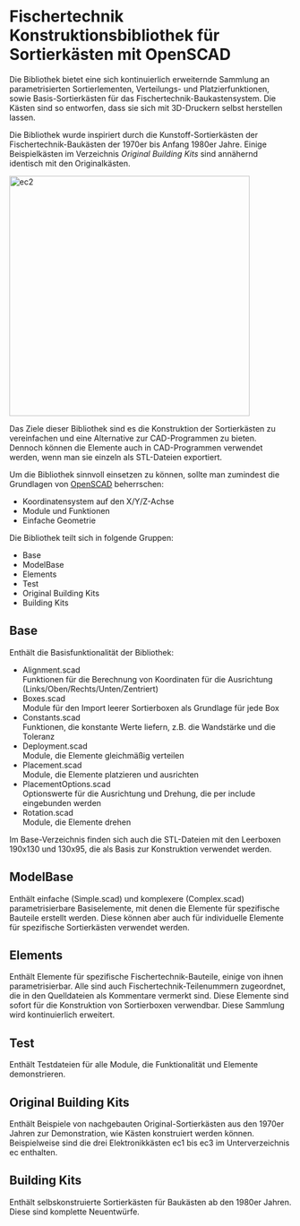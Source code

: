 # Fischertechnik Konstruktionsbibliothek für Sortierkästen mit OpenSCAD
Die Bibliothek bietet eine sich kontinuierlich erweiternde Sammlung an parametrisierten Sortierlementen, Verteilungs- und Platzierfunktionen, sowie Basis-Sortierkästen für das Fischertechnik-Baukastensystem. Die Kästen sind so entworfen, dass sie sich mit 3D-Druckern selbst herstellen lassen.

Die Bibliothek wurde inspiriert durch die Kunstoff-Sortierkästen der Fischertechnik-Baukästen der 1970er bis Anfang 1980er Jahre. Einige Beispielkästen im Verzeichnis *Original Building Kits* sind annähernd identisch mit den Originalkästen.

<img width="429" alt="ec2" src="https://user-images.githubusercontent.com/48654609/166326370-d41d503e-4cff-4b6c-8358-93feec0d171e.png">

Das Ziele dieser Bibliothek sind es die Konstruktion der Sortierkästen zu vereinfachen und eine Alternative zur CAD-Programmen zu bieten. Dennoch können die Elemente auch in CAD-Programmen verwendet werden, wenn man sie einzeln als STL-Dateien exportiert.

Um die Bibliothek sinnvoll einsetzen zu können, sollte man zumindest die Grundlagen von [OpenSCAD](https://openscad.org/documentation.html) beherrschen:
- Koordinatensystem auf den X/Y/Z-Achse
- Module und Funktionen
- Einfache Geometrie

Die Bibliothek teilt sich in folgende Gruppen:
- Base
- ModelBase
- Elements
- Test
- Original Building Kits
- Building Kits

## Base
Enthält die Basisfunktionalität der Bibliothek:
- Alignment.scad<br/>Funktionen für die Berechnung von Koordinaten für die Ausrichtung (Links/Oben/Rechts/Unten/Zentriert)
- Boxes.scad<br/>Module für den Import leerer Sortierboxen als Grundlage für jede Box
- Constants.scad<br/>Funktionen, die konstante Werte liefern, z.B. die Wandstärke und die Toleranz
- Deployment.scad<br/>Module, die Elemente gleichmäßig verteilen
- Placement.scad<br/>Module, die Elemente platzieren und ausrichten
- PlacementOptions.scad<br/>Optionswerte für die Ausrichtung und Drehung, die per include eingebunden werden
- Rotation.scad<br/>Module, die Elemente drehen

Im Base-Verzeichnis finden sich auch die STL-Dateien mit den Leerboxen 190x130 und 130x95, die als Basis zur Konstruktion verwendet werden.

## ModelBase
Enthält einfache (Simple.scad) und komplexere (Complex.scad) parametrisierbare Basiselemente, mit denen die Elemente für spezifische Bauteile erstellt werden. Diese können aber auch für individuelle Elemente für spezifische Sortierkästen verwendet werden.

## Elements
Enthält Elemente für spezifische Fischertechnik-Bauteile, einige von ihnen parametrisierbar. Alle sind auch Fischertechnik-Teilenummern zugeordnet, die in den Quelldateien als Kommentare vermerkt sind. Diese Elemente sind sofort für die Konstruktion von Sortierboxen verwendbar. Diese Sammlung wird kontinuierlich erweitert.

## Test
Enthält Testdateien für alle Module, die Funktionalität und Elemente demonstrieren.

## Original Building Kits
Enthält Beispiele von nachgebauten Original-Sortierkästen aus den 1970er Jahren zur Demonstration, wie Kästen konstruiert werden können. Beispielweise sind die drei Elektronikkästen ec1 bis ec3 im Unterverzeichnis ec enthalten.

## Building Kits
Enthält selbskonstruierte Sortierkästen für Baukästen ab den 1980er Jahren. Diese sind komplette Neuentwürfe.
